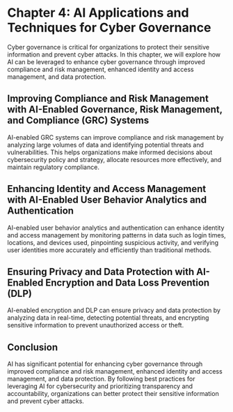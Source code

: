 Chapter 4: AI Applications and Techniques for Cyber Governance
==============================================================

Cyber governance is critical for organizations to protect their sensitive information and prevent cyber attacks. In this chapter, we will explore how AI can be leveraged to enhance cyber governance through improved compliance and risk management, enhanced identity and access management, and data protection.

Improving Compliance and Risk Management with AI-Enabled Governance, Risk Management, and Compliance (GRC) Systems
------------------------------------------------------------------------------------------------------------------

AI-enabled GRC systems can improve compliance and risk management by analyzing large volumes of data and identifying potential threats and vulnerabilities. This helps organizations make informed decisions about cybersecurity policy and strategy, allocate resources more effectively, and maintain regulatory compliance.

Enhancing Identity and Access Management with AI-Enabled User Behavior Analytics and Authentication
---------------------------------------------------------------------------------------------------

AI-enabled user behavior analytics and authentication can enhance identity and access management by monitoring patterns in data such as login times, locations, and devices used, pinpointing suspicious activity, and verifying user identities more accurately and efficiently than traditional methods.

Ensuring Privacy and Data Protection with AI-Enabled Encryption and Data Loss Prevention (DLP)
----------------------------------------------------------------------------------------------

AI-enabled encryption and DLP can ensure privacy and data protection by analyzing data in real-time, detecting potential threats, and encrypting sensitive information to prevent unauthorized access or theft.

Conclusion
----------

AI has significant potential for enhancing cyber governance through improved compliance and risk management, enhanced identity and access management, and data protection. By following best practices for leveraging AI for cybersecurity and prioritizing transparency and accountability, organizations can better protect their sensitive information and prevent cyber attacks.
